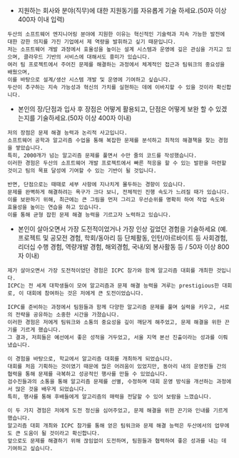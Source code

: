 * 지원하는 회사와 분야(직무)에 대한 지원동기를 자유롭게 기술 하세요.(50자 이상 400자 이내 입력)
```
두산의 소프트웨어 엔지니어링 분야에 지원한 이유는 혁신적인 기술력과 지속 가능한 발전에 대한 강한 의지를 가진 기업에서 제 역량을 발휘하고 싶기 때문입니다.
저는 소프트웨어 개발 과정에서 효율성을 높이는 설계 시스템과 운영에 깊은 관심을 가지고 있으며, 클라우드 기반의 서비스에 대해서도 흥미가 있습니다.
여러 팀 프로젝트에서 주어진 문제를 해결하는 과정에서 체계적인 접근과 팀워크의 중요성을 배웠으며,
이를 바탕으로 설계/생산 시스템 개발 및 운영에 기여하고 싶습니다.
두산이 추구하는 지속 가능성과 혁신의 가치를 실현하는 데에 이바지할 수 있을 것이라 확신합니다.
```

* 본인의 장/단점과 입사 후 장점은 어떻게 활용되고, 단점은 어떻게 보완 할 수 있겠는지를 기술하세요.(50자 이상 400자 이내)
```
저의 장점은 문제 해결 능력과 논리적 사고입니다.
소프트웨어 공학과 알고리즘 수업을 통해 복잡한 문제를 분석하고 최적의 해결책을 찾는 경험을 쌓았습니다.
특히, 2000개가 넘는 알고리즘 문제를 풀면서 수만 줄의 코드를 작성했습니다.
이러한 경험은 두산의 소프트웨어 개발 프로젝트에서 빠른 적응을 할 수 있는 발판을 마련할 것이고 팀의 목표 달성에 기여할 수 있는 기반이 될 것입니다.

반면, 단점으로는 때때로 세부 사항에 지나치게 몰두하는 경향이 있습니다.
문제를 완벽하게 해결하려는 욕구가 크다 보니, 전체적인 진행 속도가 느려질 때가 있습니다.
이를 보완하기 위해, 최근에는 큰 그림을 먼저 그리고 우선순위를 명확히 하여 작업 속도와 효율성을 높이는 연습을 하고 있습니다.
이를 통해 균형 잡힌 문제 해결 능력을 기르고자 노력하고 있습니다.
```

* 본인이 살아오면서 가장 도전적이었거나 가장 인상 깊었던 경험을 기술하세요 (예. 프로젝트 및 공모전 경험, 학회/동아리 등 단체활동, 인턴/아르바이트 등 사회경험, 리더십 수행 경험, 역량개발 경험, 해외경험, 국내/외 봉사활동 등 / 50자 이상 800자 이내)
```
제가 살아오면서 가장 도전적이었던 경험은 ICPC 참가와 함께 알고리즘 대회를 개최한 것입니다.
ICPC는 전 세계 대학생들이 모여 알고리즘과 문제 해결 능력을 겨루는 prestigious한 대회로, 이 대회에 참여하는 것은 저에게 큰 도전이었습니다.

ICPC를 준비하는 과정에서 팀원들과 함께 다양한 알고리즘 문제를 풀며 실력을 키우고, 서로의 전략을 공유하는 소중한 시간을 가졌습니다.
이러한 경험은 저에게 팀워크와 소통의 중요성을 깊이 깨닫게 해주었고, 문제 해결을 위한 끈기를 기르게 했습니다.
그 결과, 저희들은 예선에서 좋은 성적을 거두었고, 서울 지역 본선 진출이라는 성과를 이뤄냈습니다.

이 경험을 바탕으로, 학교에서 알고리즘 대회를 개최하게 되었습니다.
대회를 처음 기획하는 것이였기 때문에 많은 어려움이 있었지만, 동아리 내의 운영진들 간의 협력을 통해 문제를 극복하고 성공적인 행사를 만들 수 있었습니다.
검수진들과의 소통을 통해 알고리즘 문제를 선별, 수정하며 대회 운영 방식을 개선하는 과정에서 많은 것을 배우게 되었습니다.
특히, 행사를 통해 후배들에게 알고리즘의 매력을 전달할 수 있어 보람을 느꼈습니다.

이 두 가지 경험은 저에게 도전 정신을 심어주었고, 문제 해결을 위한 끈기와 인내를 기르게 했습니다.
알고리즘 대회 개최와 ICPC 참가를 통해 얻은 팀워크와 문제 해결 능력은 두산에서의 업무에도 큰 도움이 될 것이라고 확신합니다.
앞으로도 문제를 해결하기 위해 끊임없이 도전하며, 팀원들과 협력하여 좋은 성과를 내는 데 기여하고 싶습니다.
```
